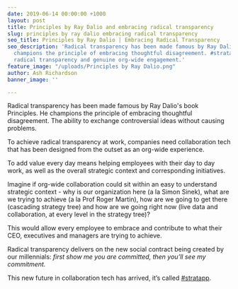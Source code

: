 ```yaml
---
date: 2019-06-14 00:00:00 +1000
layout: post
title: Principles by Ray Dalio and embracing radical transparency
slug: principles by ray dalio embracing radical transparency
seo_title: Principles by Ray Dalio | Embracing Radical Transparency
seo_description: 'Radical transparency has been made famous by Ray Dalio''s book Principles.  He
  champions the principle of embracing thoughtful disagreement. #stratapp delivers
  radical transparency and genuine org-wide engagement.'
feature_image: "/uploads/Principles by Ray Dalio.png"
author: Ash Richardson
banner_image: ''

---
```

Radical transparency has been made famous by Ray Dalio's book Principles.  He champions the principle of embracing thoughtful disagreement. The ability to exchange controversial ideas without causing problems.

To achieve radical transparency at work, companies need collaboration tech that has been designed from the outset as an org-wide experience.

To add value every day means helping employees with their day to day work, as well as the overall strategic context and corresponding initiatives.

Imagine if org-wide collaboration could sit within an easy to understand strategic context - why is our organization here (a la Simon Sinek), what are we trying to achieve (a la Prof Roger Martin), how are we going to get there (cascading strategy tree) and how are we going right now (live data and collaboration, at every level in the strategy tree)?

This would allow every employee to embrace and contribute to what their CEO, executives and managers are trying to achieve.

Radical transparency delivers on the new social contract being created by our millennials: _first show me you are committed, then you’ll see my commitment._

This new future in collaboration tech has arrived, it’s called [#stratapp](https://stratapp.ai "#stratapp").